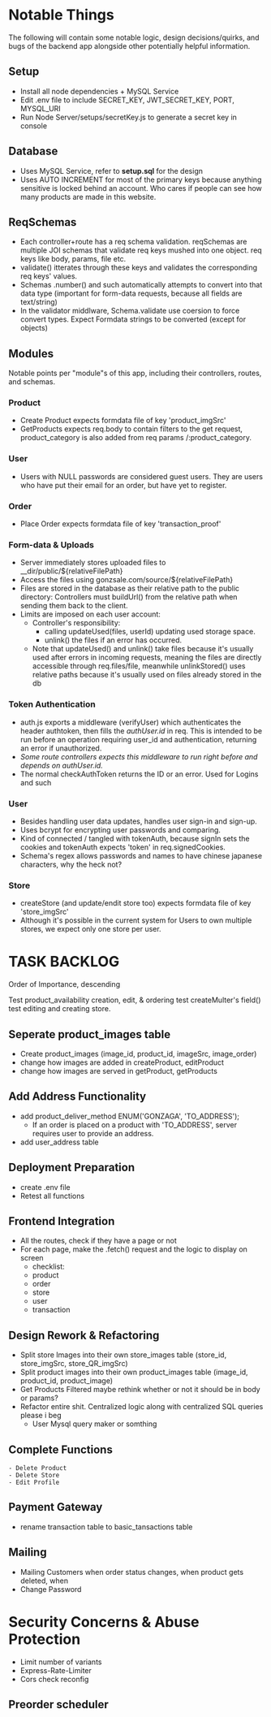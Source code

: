 # Notable Things
The following will contain some notable logic, design decisions/quirks, and bugs of the backend app alongside other potentially helpful information.
## Setup
- Install all node dependencies + MySQL Service
- Edit .env file to include SECRET_KEY, JWT_SECRET_KEY, PORT, MYSQL_URI
- Run Node Server/setups/secretKey.js to generate a secret key in console

## Database
- Uses MySQL Service, refer to **setup.sql** for the design
- Uses AUTO INCREMENT for most of the primary keys because anything sensitive is locked behind an account. Who cares if people can see how many products are made in this website.

## ReqSchemas
- Each controller+route has a req schema validation. reqSchemas are multiple JOI schemas that validate req keys mushed into one object. req  keys like body, params, file etc. 
- validate() itterates through these keys and validates the corresponding req keys' values. 
- Schemas .number() and such automatically attempts to convert into that data type (important for form-data requests, because all fields are text/string)
- In the validator middlware, Schema.validate use coersion to force convert types. Expect Formdata strings to be converted (except for objects)

## Modules
Notable points per "module"s of this app, including their controllers, routes, and schemas.
### Product
- Create Product expects formdata file of key 'product_imgSrc'
- GetProducts expects req.body to contain filters to the get request, product_category is also added from req params /:product_category.
### User
- Users with NULL passwords are considered guest users. They are users who have put their email for an order, but have yet to register.
### Order
- Place Order expects formdata file of key 'transaction_proof'
### Form-data & Uploads
- Server immediately stores uploaded files to __dir/public/${relativeFilePath}
- Access the files using gonzsale.com/source/${relativeFilePath}
- Files are stored in the database as their relative path to the public directory: Controllers must buildUrl() from the relative path when sending them back to the client.
- Limits are imposed on each user account:
    - Controller's responsibility: 
        - calling updateUsed(files, userId) updating used storage space. 
        - unlink() the files if an error has occurred.
    - Note that updateUsed() and unlink() take files because it's usually used after errors in incoming requests, meaning the files are directly accessible through req.files/file, meanwhile unlinkStored() uses relative paths because it's usually used on files already stored in the db
### Token Authentication
- auth.js exports a middleware (verifyUser) which authenticates the header authtoken, then fills the *authUser.id* in req. This is intended to be run before an operation requiring user_id and authentication, returning an error if unauthorized.
- *Some route controllers expects this middleware to run right before and depends on authUser.id.*
- The normal checkAuthToken returns the ID or an error. Used for Logins and such
### User
- Besides handling user data updates, handles user sign-in and sign-up.
- Uses bcrypt for encrypting user passwords and comparing.
- Kind of connected / tangled with tokenAuth, because signIn sets the cookies and tokenAuth expects 'token' in req.signedCookies.
- Schema's regex allows passwords and names to have chinese japanese characters, why the heck not?
### Store
- createStore (and update/endit store too) expects formdata file of key 'store_imgSrc'
- Although it's possible in the current system for Users to own multiple stores, we expect only one store per user.


# TASK BACKLOG
Order of Importance, descending

Test product_availability creation, edit, & ordering
test createMulter's field()
test editing and creating store.

## Seperate product_images table
- Create product_images (image_id, product_id, imageSrc, image_order)
- change how images are added in createProduct, editProduct
- change how images are served in getProduct, getProducts
## Add Address Functionality
- add product_deliver_method ENUM('GONZAGA', 'TO_ADDRESS'); 
    - If an order is placed on a product with 'TO_ADDRESS', server requires user to provide an address. 
- add user_address table 
## Deployment Preparation
- create .env file
- Retest all functions

## Frontend Integration
- All the routes, check if they have a page or not
- For each page, make the .fetch() request and the logic to display on screen
    - checklist:
    - product
    - order
    - store
    - user
    - transaction

## Design Rework & Refactoring
- Split store Images into their own store_images table (store_id, store_imgSrc, store_QR_imgSrc)
- Split product images into their own product_images table (image_id, product_id, product_image)
- Get Products Filtered maybe rethink whether or not it should be in body or params?
- Refactor entire shit. Centralized logic along with centralized SQL queries please i beg
    - User Mysql query maker or somthing
## Complete Functions
    - Delete Product
    - Delete Store
    - Edit Profile
## Payment Gateway
- rename transaction table to basic_tansactions table
## Mailing
- Mailing Customers when order status changes, when product gets deleted, when  
- Change Password
# Security Concerns & Abuse Protection
- Limit number of variants
- Express-Rate-Limiter
- Cors check reconfig
## Preorder scheduler